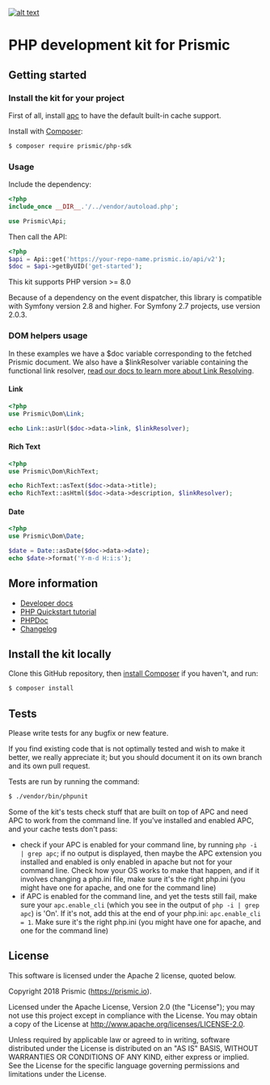 [![alt text](https://travis-ci.org/prismicio/php-kit.png?branch=master "Travis build")](https://travis-ci.org/prismicio/php-kit)

# PHP development kit for Prismic

## Getting started

### Install the kit for your project

First of all, install [apc](http://www.php.net/manual/en/ref.apc.php) to have the default built-in cache support.

Install with [Composer](https://getcomposer.org/doc/00-intro.md):

```bash
$ composer require prismic/php-sdk
```

### Usage

Include the dependency:

```php
<?php
include_once __DIR__.'/../vendor/autoload.php';

use Prismic\Api;
```

Then call the API:

```php
<?php
$api = Api::get('https://your-repo-name.prismic.io/api/v2');
$doc = $api->getByUID('get-started');
```

This kit supports PHP version >= 8.0

Because of a dependency on the event dispatcher, this library is compatible with Symfony version 2.8 and higher.
For Symfony 2.7 projects, use version 2.0.3.

### DOM helpers usage

In these examples we have a $doc variable corresponding to the fetched Prismic document.
We also have a $linkResolver variable containing the functional link resolver, [read our docs to learn more about Link Resolving](https://prismic.io/docs/php/beyond-the-api/link-resolving).

#### Link

```php
<?php
use Prismic\Dom\Link;

echo Link::asUrl($doc->data->link, $linkResolver);
```

#### Rich Text

```php
<?php
use Prismic\Dom\RichText;

echo RichText::asText($doc->data->title);
echo RichText::asHtml($doc->data->description, $linkResolver);
```

#### Date

```php
<?php
use Prismic\Dom\Date;

$date = Date::asDate($doc->data->date);
echo $date->format('Y-m-d H:i:s');
```

## More information

-   [Developer docs](./docs)
-   [PHP Quickstart tutorial](https://prismic.io/quickstart#?lang=php)
-   [PHPDoc](https://prismicio-community.github.io/php-kit/)
-   [Changelog](https://github.com/prismicio-community/php-kit/releases)

## Install the kit locally

Clone this GitHub repository, then [install Composer](https://getcomposer.org/doc/00-intro.md) if you haven't, and run:

```bash
$ composer install
```

## Tests

Please write tests for any bugfix or new feature.

If you find existing code that is not optimally tested and wish to make it better, we really appreciate it; but you should document it on its own branch and its own pull request.

Tests are run by running the command:

```bash
$ ./vendor/bin/phpunit
```

Some of the kit's tests check stuff that are built on top of APC and need APC to work from the command line. If you've installed and enabled APC, and your cache tests don't pass:

-   check if your APC is enabled for your command line, by running `php -i | grep apc`; if no output is displayed, then maybe the APC extension you installed and enabled is only enabled in apache but not for your command line. Check how your OS works to make that happen, and if it involves changing a php.ini file, make sure it's the right php.ini (you might have one for apache, and one for the command line)
-   if APC is enabled for the command line, and yet the tests still fail, make sure your `apc.enable_cli` (which you see in the output of `php -i | grep apc`) is 'On'. If it's not, add this at the end of your php.ini: `apc.enable_cli = 1`. Make sure it's the right php.ini (you might have one for apache, and one for the command line)

## License

This software is licensed under the Apache 2 license, quoted below.

Copyright 2018 Prismic (https://prismic.io).

Licensed under the Apache License, Version 2.0 (the "License"); you may not use this project except in compliance with the License. You may obtain a copy of the License at http://www.apache.org/licenses/LICENSE-2.0.

Unless required by applicable law or agreed to in writing, software distributed under the License is distributed on an "AS IS" BASIS, WITHOUT WARRANTIES OR CONDITIONS OF ANY KIND, either express or implied. See the License for the specific language governing permissions and limitations under the License.
